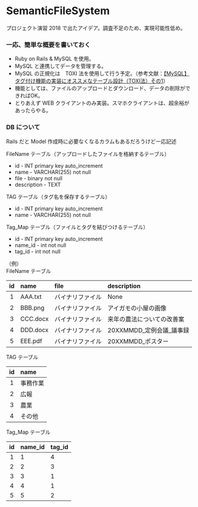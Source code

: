 # SemanticFileSystem
プロジェクト演習 2018 で出たアイデア。調査不足のため、実現可能性低め。

### 一応、簡単な概要を書いておく
* Ruby on Rails & MySQL を使用。
* MySQL と連携してデータを管理する。
* MySQL の正規化は　TOXI 法を使用して行う予定。（参考文献：[【MySQL】タグ付け機能の実装にオススメなテーブル設計（TOXI法）その1](https://senews.jp/toxi1/)）
* 機能としては、ファイルのアップロードとダウンロード、データの削除ができればOK。
* とりあえず WEB クライアントのみ実装。スマホクライアントは、超余裕があったらやる。
  
  
### DB について
Rails だと Model 作成時に必要なくなるカラムもあるだろうけど一応記述  

FileName テーブル（アップロードしたファイルを格納するテーブル）

* id - INT primary key auto_increment
* name - VARCHAR(255) not null
* file - binary not null
* description - TEXT
  
TAG テーブル（タグ名を保存するテーブル）

* id - INT primary key auto_increment
* name - VARCHAR(255) not null
  
Tag_Map テーブル（ファイルとタグを結びつけるテーブル）

* id - INT primary key auto_increment
* name_id - int not null
* tag_id - int not null

（例）  
FileName テーブル

| id | name | file | description |
|:-------:|:--------|:--------|:--------|
| 1 | AAA.txt | バイナリファイル | None |
| 2 | BBB.png | バイナリファイル | アイガモの小屋の画像 |
| 3 | CCC.docx | バイナリファイル | 来年の農法についての改善案 |
| 4 | DDD.docx | バイナリファイル | 20XXMMDD_定例会議_議事録 |
| 5 | EEE.pdf | バイナリファイル | 20XXMMDD_ポスター |
  
TAG テーブル
  
| id | name |
|:-------:|:--------|
| 1 | 事務作業 |
| 2 | 広報 |
| 3 | 農業 |
| 4 | その他 |
  
Tag_Map テーブル
  
| id | name_id | tag_id |
|:-------:|:--------|:--------|
| 1 | 1 | 4 |
| 2 | 2 | 3 |
| 3 | 3 | 1 |
| 4 | 4 | 1 |
| 5 | 5 | 2 |